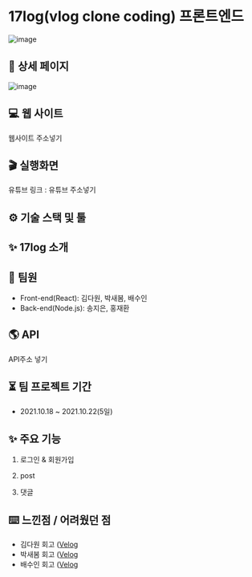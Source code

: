 # 17log(vlog clone coding) 프론트엔드

![image](썸네일주소)

## 📰 상세 페이지

![image](상세페이지주소)


## 💻 웹 사이트

웹사이트 주소넣기

## 🎬 실행화면

유튜브 링크 : 유튜브 주소넣기

## ⚙️ 기술 스택 및 툴


## ✨ 17log 소개



## 🙋 팀원

- Front-end(React): 김다원, 박새봄, 배수인
- Back-end(Node.js): 송지은, 홍재환

## 🌎 API

API주소 넣기

## ⏳ 팀 프로젝트 기간

- 2021.10.18 ~ 2021.10.22(5일)

## ✨ 주요 기능

1. 로그인 & 회원가입


2. post


3. 댓글



## ⌨️ 느낀점 / 어려웠던 점

- 김다원 회고 ([Velog](주소)
- 박새봄 회고 ([Velog](주소)
- 배수인 회고 ([Velog](주소)
